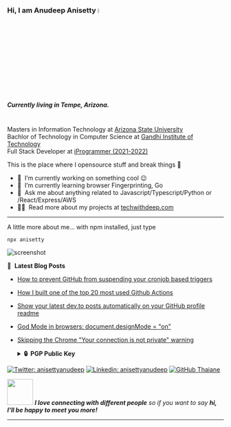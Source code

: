 ### Hi, I am Anudeep Anisetty <a href="https://www.gautamkrishnar.com/"><img src="https://media.giphy.com/media/hvRJCLFzcasrR4ia7z/giphy.gif" width="5%"></a>

<p><h5>Currently living in Tempe, Arizona. </h5> <br/>Masters in Information Technology at <a href="https://www.asu.edu/">Arizona State University</a> </br>Bachlor of Technology in Computer Science at <a href="https://www.gitam.edu/academics/gitam-campuses/hyderabad-campus">Gandhi Institute of Technology </a></br>Full Stack Developer at <a href="https://www.iprogrammer.com/">iProgrammer (2021-2022)</a>
</p>

This is the place where I opensource stuff and break things :rofl:

- 🔭 &nbsp;I’m currently working on something cool :wink:
- 🌱 &nbsp;I’m currently learning browser Fingerprinting, Go
- 💬 &nbsp;Ask me about anything related to Javascript/Typescript/Python or /React/Express/AWS
- 👨‍💻 &nbsp;Read more about my projects at [techwithdeep.com](https://www.techwithdeep.com/#portfolio)

---

A little more about me... with npm installed, just type

```
npx anisetty
```

<img alt="screenshot" src="https://www.techwithdeep.com/npx-card.3d35f646.png" />

📕 &nbsp;**Latest Blog Posts**

<!-- BLOG-POST-LIST:START -->

- [How to prevent GitHub from suspending your cronjob based triggers](https://dev.to/gautamkrishnar/how-to-prevent-github-from-suspending-your-cronjob-based-triggers-knf)
- [How I built one of the top 20 most used Github Actions](https://www.gautamkrishnar.com/how-i-built-one-of-the-top-20-most-used-github-actions/)
- [Show your latest dev.to posts automatically on your GitHub profile readme](https://dev.to/gautamkrishnar/show-your-latest-dev-to-posts-automatically-in-your-github-profile-readme-3nk8)
- [God Mode in browsers: document.designMode = &quot;on&quot;](https://dev.to/gautamkrishnar/god-mode-in-browsers-document-designmode-on-2pmo)
- [Skipping the Chrome &quot;Your connection is not private&quot; warning](https://dev.to/gautamkrishnar/quickbits-1-skipping-the-chrome-your-connection-is-not-private-warning-4kp1)

    <!-- BLOG-POST-LIST:END -->
    <details>
      <summary><b>🔒&nbsp;&nbsp;PGP&nbsp;Public&nbsp;Key</b></summary>
      <br/>

        ```
        -----BEGIN PUBLIC KEY-----
        MIIBIjANBgkqhkiG9w0BAQEFAAOCAQ8AMIIBCgKCAQEAm8GIClh8bz/uDHCzJs0V
        HuXJ3IILxu99qlH2q3rp+55qLQ8zJGQJ6Effye8kzYDjR2XXViSAg/D7u3g2UaHv
        HZAsQQD08Y4thSWvmPFQNFWTDN6UDoZpomLvI699Cn4ZWpLaTDrBrbwgcl9x47CC
        HJ3ml+e8od/U0beFGUsWrzsZodNWoGqVkKt64TqCJFWnmQ+W3j/NBf8KYm4MW5xg
        cKa13AUnDV5/2pzvLlQHq/iixd4IZhIX9EMVDQBb1+1OTlJFhM8n4cyOjynGEBO5
        DJab2JDiwJjAGbDfm56ApSEpsGIbCi+8Eh4dRXczrmq/HmiZSrv9eT/QZUREc0Rs
        jQIDAQAB
        -----END PUBLIC KEY-----
        ```

  </details>

[![Twitter: anisettyanudeep](https://img.shields.io/twitter/follow/AnisettyAnudeep?style=social)](https://twitter.com/AnisettyAnudeep)
[![Linkedin: anisettyanudeep](https://img.shields.io/badge/-anisettyanudeep-blue?style=flat-square&logo=Linkedin&logoColor=white&link=https://www.linkedin.com/in/anisettyanudeep/)](https://www.linkedin.com/in/anisettyanudeep/)
[![GitHub Thaiane](https://img.shields.io/github/followers/hypoalien?label=follow&style=social)](https://github.com/hypoalien)

<img src="https://media.giphy.com/media/LnQjpWaON8nhr21vNW/giphy.gif" width="60"> <em><b>I love connecting with different people</b> so if you want to say <b>hi, I'll be happy to meet you more!</b></em>

---
